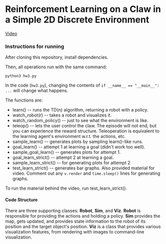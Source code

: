 # Reinforcement Learning on a Claw in a Simple 2D Discrete Environment

[Video](https://www.youtube.com/watch?v=aPuqniXXhhk)

### Instructions for running
After cloning this repository, install dependencies.

Then, all operations run with the same command:
```
python3 hw3.py
```
In the code (`hw3.py`), changing the contents of `if __name__ == "__main__": ...` will change what happens.

The functions are:
- learn() -- runs the TD(n) algorithm, returning a robot with a policy.
- watch_robot(r) -- takes a robot and visualizes it.
- watch_random_policy() -- just to see what the environment is like.
- teleop() -- lets the user control the claw. The episode will not end, but you can experience the reward structure. Teleoperation is equivalent to the learning agent's environment w.r.t. the actions, etc.
- sample_learn() -- generates plots by sampling learn()-like runs.
- goal_learn() -- attempt 1 at learning a goal (didn't work too well).
- sample_goal_learn() -- generates plots for attempt 1.
- goal_learn_strict() -- attempt 2 at learning a goal.
- sample_learn_strict() -- for generating plots for attempt 2
- test_learn_strict() -- generates bar graphs. Also provided material for video. Comment out any `v.render` and `time.sleep()` lines for generating graphs.

To run the material behind the video, run test_learn_strict().
#### Code Structure
There are three supporting classes: **Robot**, **Sim**, and **Viz**. **Robot** is responsible for providing the actions and holding a policy. **Sim** provides the map, gets updated, and provides state information to the robot of its position and the target object's position. **Viz** is a class that provides various visualization features, from rendering with images to command-line visualization.
